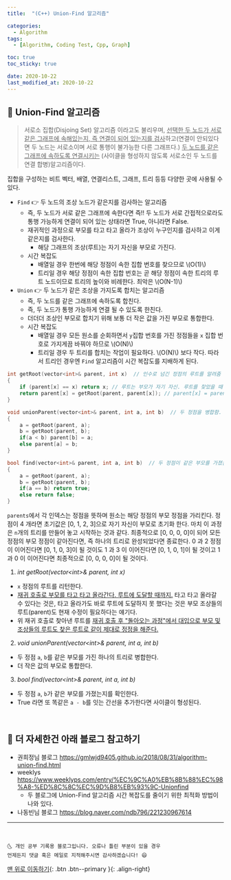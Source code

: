 ```yaml
---
title:  "(C++) Union-Find 알고리즘" 

categories:
  - Algorithm
tags:
  - [Algorithm, Coding Test, Cpp, Graph]

toc: true
toc_sticky: true

date: 2020-10-22
last_modified_at: 2020-10-22
---
```


## 🚕 Union-Find 알고리즘

> 서로소 집합(Disjoing Set) 알고리즘 이라고도 불리우며, <u>선택한 두 노드가 서로 같은 그래프에 속해있는지, 즉 연결이 되어 있는지를 검사</u>하고(연결이 안되있다면 두 노드는 서로소이며 서로 통행이 불가능한 다른 그래프다.)  <u>두 노드를 같은 그래프에 속하도록 연결시키는</u> (사이클을 형성하지 않도록 서로소인 두 노드를 연결 합병)알고리즘이다.

집합을 구성하는 비트 벡터, 배열, 연결리스트, 그래프, 트리 등등 다양한 곳에 사용될 수 있다.

- `Find` 👉 두 노드의 조상 노드가 같은지를 검사하는 알고리즘
  - 즉, 두 노드가 서로 같은 그래프에 속한다면 즉!! 두 노드가 서로 간접적으로라도 통행 가능하게 연결이 되어 있는 상태라면 True, 아니라면 False.
  - 재귀적인 과정으로 부모를 타고 타고 올라가 조상이 누구인지를 검사하고 이게 같은지를 검사한다.
    - 해당 그래프의 조상(루트)는 자기 자신을 부모로 가진다. 
  - 시간 복잡도
    - 배열일 경우 한번에 해당 정점이 속한 집합 번호를 찾으므로 \\(O(1)\\)
    - 트리일 경우 해당 정점이 속한 집합 번호는 곧 해당 정점이 속한 트리의 루트 노드이므로 트리의 높이와 비례한다. 최악은 \\(O(N-1)\\)
- `Union` 👉 두 노드가 같은 조상을 가지도록 합치는 알고리즘
  - 즉, 두 노드를 같은 그래프에 속하도록 합친다.
  - 즉, 두 노드가 통행 가능하게 연결 될 수 있도록 한친다. 
  - 더더더 조상인 부모로 합치기 위해 보통 더 작은 값을 가진 부모로 통합한다.
  - 시간 복잡도
    - 배열일 경우 모든 원소를 순회하면서 `y`집합 번호를 가진 정점들을 `x` 집합 번호로 가지게끔 바꿔야 하므로 \\(O(N)\\)
    - 트리일 경우 두 트리를 합치는 작업이 필요하다. \\(O(N)\\) 보다 작다. 따라서 트리인 경우엔 `Find` 알고리즘이 시간 복잡도를 지배하게 된다.


```cpp
int getRoot(vector<int>& parent, int x)  // 인수로 넘긴 정점의 루트를 알려줌
{
    if (parent[x] == x) return x; // 루트는 부모가 자기 자신. 루트를 찾았을 때 return
    return parent[x] = getRoot(parent, parent[x]); // parent[x] = parent[parent[x]] = parent[parent[parent[x]]] 이런식! 재귀호출 후 돌아오는 과정에서 부모 조상들의 루트도 같이 업데이트 해준다. 
}

void unionParent(vector<int>& parent, int a, int b)  // 두 정점을 병합함. 부모가 같은, 같은 그룹으로.
{
    a = getRoot(parent, a);
    b = getRoot(parent, b);
    if(a < b) parent[b] = a;
    else parent[a] = b;
}

bool find(vector<int>& parent, int a, int b)  // 두 정점이 같은 부모를 가졌는지 확인
{
    a = getRoot(parent, a);
    b = getRoot(parent, b);
    if(a == b) return true;
    else return false;
}
```

`parents`에서 각 인덱스는 정점을 뜻하며 원소는 해당 정점의 부모 정점을 가리킨다. 정점이 4 개라면 초기값은 [0, 1, 2, 3]으로 자기 자신이 부모로 초기화 한다. 마치 이 과정은 `n`개의 트리를 만들어 놓고 시작하는 것과 같다. 최종적으로 [0, 0, 0, 0]이 되어 모든 정점의 부모 정점이 같아진다면, 즉 하나의 트리로 완성되었다면 종료한다.  0 과 2 정점이 이어진다면 [0, 1, 0, 3]이 될 것이도 1 과 3 이 이어진다면 [0, 1, 0, 1]이 될 것이고 1 과 0 이 이어진다면 최종적으로 [0, 0, 0, 0]이 될 것이다.

1. *int getRoot(vector\<int>& parent, int x)*
  - `x` 정점의 루트를 리턴한다. 
  - <u>재귀 호출로 부모를 타고 타고 올라간다. 루트에 도달할 때까지.</u> 타고 타고 올라갈 수 있다는 것은, 타고 올라가도 바로 루트에 도달하지 못 했다는 것은 부모 조상들의 루트(parent)도 현재 수정이 필요하다는 얘기다. 
  - 위 재귀 호출로 찾아낸 루트를 <u>재귀 호출 후 "돌아오는 과정"에서 대입으로 부모 및 조상들의 루트도 찾은 루트로 같이 제대로 정정을 해준다.</u>
2. *void unionParent(vector\<int>& parent, int a, int b)*
  - 두 정점 `a`, `b`를 같은 부모를 가진 하나의 트리로 병합한다. 
  - 더 작은 값의 부모로 통합한다.
3. *bool find(vector\<int>& parent, int a, int b)*
  - 두 정점 `a`, `b`가 같은 부모를 가졌는지를 확인한다. 
  - True 라면 또 똑같은 `a - b`를 잇는 간선을 추가한다면 사이클이 형성된다. 

<br>

## 🚓 더 자세한건 아래 블로그 참고하기

- 권희정님 블로그 <https://gmlwjd9405.github.io/2018/08/31/algorithm-union-find.html>
- weeklys <https://www.weeklyps.com/entry/%EC%9C%A0%EB%8B%88%EC%98%A8-%ED%8C%8C%EC%9D%B8%EB%93%9C-Unionfind>
  - 두 블로그에 Union-Find 알고리즘 시간 복잡도를 줄이기 위한 최적화 방법이 나와 있다.
- 나동빈님 블로그 <https://blog.naver.com/ndb796/221230967614>


***
<br>

    🌜 개인 공부 기록용 블로그입니다. 오류나 틀린 부분이 있을 경우 
    언제든지 댓글 혹은 메일로 지적해주시면 감사하겠습니다! 😄

[맨 위로 이동하기](#){: .btn .btn--primary }{: .align-right}